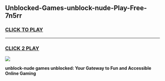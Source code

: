 
## Unblocked-Games-unblock-nude-Play-Free-7n5rr
<h3>
<a href="https://premium76.site?title=unblock-nude&ref=18A1">CLICK TO PLAY</a></h3>
<hr>

<h3>
<a href="https://premium76.site?title=unblock-nude&ref=18A1">CLICK 2 PLAY</a>
  
</h3>

<a href="https://premium76.site?title=unblock-nude&ref=18A1"><img src="https://clearcache.store/games.png"></a>


**unblock-nude games unblocked: Your Gateway to Fun and Accessible Online Gaming**
